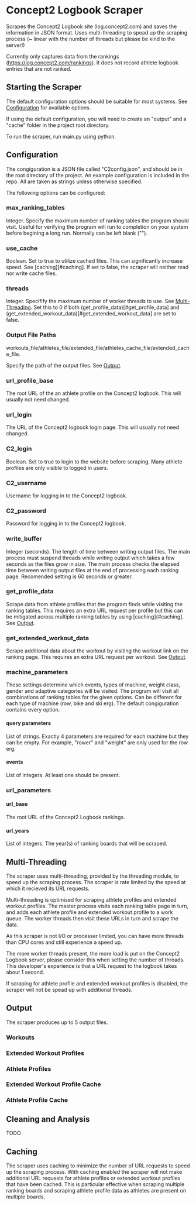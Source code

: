 # Concept2 Logbook Scraper

Scrapes the Concept2 Logbook site (log.concept2.com) and saves the information in JSON format. Uses multi-threading to spead up the scraping process (~ linear with the number of threads but please be kind to the server!)

Currently only captures data from the rankings (https://log.concept2.com/rankings). It does not record athlete logbook entries that are not ranked.

## Starting the Scraper
The default configuration options should be suitable for most systems. See [Configuration](#configuration) for available options.

If using the default configuration, you will need to create an "output" and a "cache" folder in the project root directory.

To run the scraper, run main.py using python.

## Configuration
The congiguration is a JSON file called "C2config.json", and should be in the root directory of the project. An example configuration is included in the repo. All are taken as strings unless otherwise specified.

The following options can be configured:

### max_ranking_tables
Integer. Specify the maximum number of ranking tables the program should visit. Useful for verifying the program will run to completion on your system before begining a long run. Normally can be left blank ("").

### use_cache
Boolean. Set to true to utilize cached files. This can significantly increase speed. See [caching][#caching]. If set to false, the scraper will neither read nor write cache files.

### threads
Integer. Specifify the maximum number of worker threads to use. See [Multi-Threading](#multi-threading). Set this to 0 if both (get_profile_data)[#get_profile_data] and (get_extended_workout_data)[#get_extended_workout_data] are set to false.

### Output File Paths
workouts_file/athletes_file/extended_file/athletes_cache_file/extended_cache_file.

Specify the path of the output files. See [Output](#output).

### url_profile_base
The root URL of the an athlete profile on the Concept2 logbook. This will usually not need changed.

### url_login
The URL of the Concept2 logbook login page. This will usually not need changed.

### C2_login
Boolean. Set to true to login to the website before scraping. Many athlete profiles are only visible to logged in users.

### C2_username
Username for logging in to the Concept2 logbook.

### C2_password
Password for logging in to the Concept2 logbook.

### write_buffer
Integer (seconds). The length of time between writing output files. The main process must suspend threads while writing output which takes a few seconds as the files grow in size. The main process checks the elapsed time between writing output files at the end of processing each ranking page. Recomended setting is 60 seconds or greater.

### get_profile_data
Scrape data from athlete profiles that the program finds while visiting the ranking tables. This requires an extra URL request per profile but this can be mitigated across multiple ranking tables by using [caching](#caching]. See [Output](#output).

### get_extended_workout_data
Scrape additional data about the workout by visiting the workout link on the ranking page. This requires an extra URL request per workout. See [Output](#output).

### machine_parameters
These settings determine which events, types of machine, weight class, gender and adaptive categories will be visited. The program will visit all combinations of ranking tables for the given options. Can be different for each type of machine (row, bike and ski erg). The default congiguration contains every option.

#### query parameters
List of strings. Exactly 4 parameters are required for each machine but they can be empty. For example, "rower" and "weight" are only used for the row erg.

#### events
List of integers. At least one should be present.

### url_parameters
#### url_base
The root URL of the Concept2 Logbook rankings.

#### url_years
List of integers. The year(s) of ranking boards that will be scraped.

## Multi-Threading
The scraper uses multi-threading, provided by the threading module, to speed up the scraping process. The scraper is rate limited by the speed at which it recieved its URL requests.

Multi-threading is optimised for scraping athlete profiles and extended workout profiles. The master process visits each ranking table page in turn, and adds each athlete profile and extended workout profile to a work queue. The worker threads then visit these URLs in turn and scrape the data.

As this scraper is not I/O or processer limited, you can have more threads than CPU cores and still experience a speed up.

The more worker threads present, the more load is put on the Concept2 Logbook server, please consider this when setting the number of threads. This developer's experience is that a URL request to the logbook takes about 1 second.

If scraping for athlete profile and extended workout profiles is disabled, the scraper will not be spead up with additional threads.

## Output
The scraper produces up to 5 output files.
### Workouts

### Extended Workout Profiles

### Athlete Profiles

### Extended Workout Profile Cache

### Athlete Profile Cache

## Cleaning and Analysis
TODO

## Caching
The scraper uses caching to minimize the number of URL requests to speed up the scraping process. With caching enabled the scraper will not make additional URL requests for athlete profiles or extended workout profiles that have been cached. This is particular effective when scraping multiple ranking boards and scraping athlete profile data as athletes are present on multiple boards.

##

